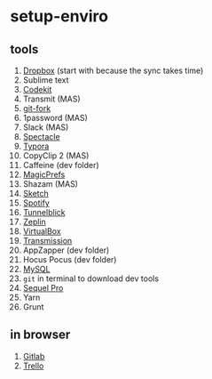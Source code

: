 # setup-enviro

## tools

1. [Dropbox](https://www.dropbox.com) (start with because the sync takes time)
2. Sublime text
3. [Codekit](https://codekitapp.com)
4. Transmit (MAS)
5. [git-fork](https://git-fork.com)
6. 1password (MAS)
7. Slack (MAS)
8. [Spectacle](https://www.spectacleapp.com)
9. [Typora](https://typora.io)
10. CopyClip 2 (MAS)
11. Caffeine (dev folder)
12. [MagicPrefs](http://magicprefs.com)
13. Shazam (MAS)
14. [Sketch](https://www.sketchapp.com)
15. [Spotify](https://www.spotify.com)
16. [Tunnelblick](https://tunnelblick.net)
17. [Zeplin](https://zeplin.io)
18. [VirtualBox](https://www.virtualbox.org)
19. [Transmission](https://transmissionbt.com)
20. AppZapper (dev folder)
22. Hocus Pocus (dev folder)
23. [MySQL](https://dev.mysql.com/downloads/mysql/)
24. ``git`` in terminal to download dev tools
25. [Sequel Pro](https://www.sequelpro.com)
26. Yarn
27. Grunt

## in browser

1. [Gitlab](https://gitlab.com)
2. [Trello](https://trello.com)
